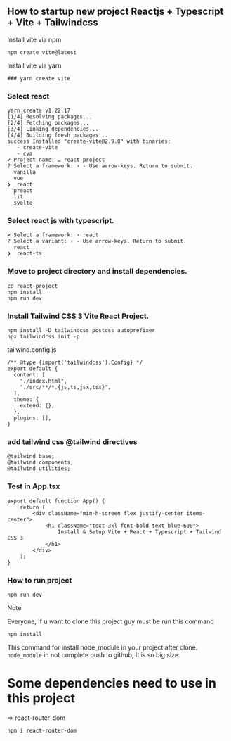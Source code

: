 ## How to startup new project Reactjs + Typescript + Vite + Tailwindcss
Install vite via npm
```
npm create vite@latest
```

Install vite via yarn
```
### yarn create vite
```

### Select react
```
yarn create v1.22.17
[1/4] Resolving packages...
[2/4] Fetching packages...
[3/4] Linking dependencies...
[4/4] Building fresh packages...
success Installed "create-vite@2.9.0" with binaries:
   - create-vite
   - cva
✔ Project name: … react-project
? Select a framework: › - Use arrow-keys. Return to submit.
  vanilla
  vue
❯  react
  preact
  lit
  svelte
```

### Select react js with typescript.
```
✔ Select a framework: › react
? Select a variant: › - Use arrow-keys. Return to submit.
  react
❯  react-ts
```

### Move to project directory and install dependencies.
```
cd react-project
npm install 
npm run dev
```

### Install Tailwind CSS 3 Vite React Project.
```
npm install -D tailwindcss postcss autoprefixer
npx tailwindcss init -p
```

tailwind.config.js
```
/** @type {import('tailwindcss').Config} */
export default {
  content: [
    "./index.html",
    "./src/**/*.{js,ts,jsx,tsx}",
  ],
  theme: {
    extend: {},
  },
  plugins: [],
}
```

### add tailwind css @tailwind directives
```
@tailwind base;
@tailwind components;
@tailwind utilities;
```

### Test in App.tsx
```
export default function App() {
    return (
        <div className="min-h-screen flex justify-center items-center">
            <h1 className="text-3xl font-bold text-blue-600">
                Install & Setup Vite + React + Typescript + Tailwind CSS 3
            </h1>
        </div>
    );
}
```

### How to run project
```
npm run dev
```


> [!NOTE]
Everyone, If u want to clone this project guy must be run this command
```
npm install
```
This command for install node_module in your project after clone. `node_module` in not complete push to github, It is so big size.

# Some dependencies need to use in this project
=> react-router-dom
```
npm i react-router-dom
```